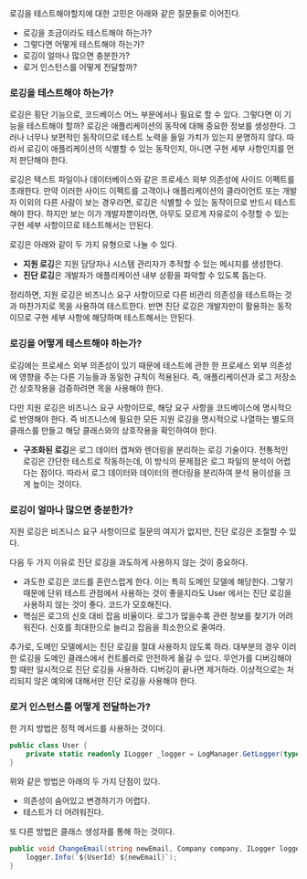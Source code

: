 로깅을 테스트해야할지에 대한 고민은 아래와 같은 질문들로 이어진다.
- 로깅을 조금이라도 테스트해야 하는가?
- 그렇다면 어떻게 테스트해야 하는가?
- 로깅이 얼마나 많으면 충분한가?
- 로거 인스턴스를 어떻게 전달할까?

### 로깅을 테스트해야 하는가?

로깅은 횡단 기능으로, 코드베이스 어느 부분에서나 필요로 할 수 있다. 그렇다면 이 기능을 테스트해야 할까?
로깅은 애플리케이션의 동작에 대해 중요한 정보를 생성한다. 그러나 너무나 보편적인 동작이므로 테스트 노력을 들일 가치가 있는지 분명하지 않다. 따라서 로깅이 애플리케이션의 식별할 수 있는 동작인지, 아니면 구현 세부 사항인지를 먼저 판단해야 한다.

로깅은 텍스트 파일이나 데이터베이스와 같은 프로세스 외부 의존성에 사이드 이펙트를 초래한다. 만약 이러한 사이드 이펙트를 고객이나 애플리케이션의 클라이언트 또는 개발자 이외의 다른 사람이 보는 경우라면, 로깅은 식별할 수 있는 동작이므로 반드시 테스트해야 한다. 하지만 보는 이가 개발자뿐이라면, 아무도 모르게 자유로이 수정할 수 있는 구현 세부 사항이므로 테스트해서는 안된다.

로깅은 아래와 같이 두 가지 유형으로 나눌 수 있다.
- **지원 로깅**은 지원 담당자나 시스템 관리자가 추적할 수 있는 메시지를 생성한다.
- **진단 로깅**은 개발자가 애플리케이션 내부 상황을 파악할 수 있도록 돕는다.

정리하면, 지원 로깅은 비즈니스 요구 사항이므로 다른 비관리 의존성을 테스트하는 것과 마찬가지로 목을 사용하여 테스트한다.
반면 진단 로깅은 개발자만이 활용하는 동작이므로 구현 세부 사항에 해당하며 테스트해서는 안된다.

### 로깅을 어떻게 테스트해야 하는가?

로깅에는 프로세스 외부 의존성이 있기 때문에 테스트에 관한 한 프로세스 외부 의존성에 영향을 주는 다른 기능들과 동일한 규칙이 적용된다. 즉, 애플리케이션과 로그 저장소 간 상호작용을 검증하려면 목을 사용해야 한다.

다만 지원 로깅은 비즈니스 요구 사항이므로, 해당 요구 사항을 코드베이스에 명시적으로 반영해야 한다. 즉 비즈니스에 필요한 모든 지원 로깅을 명시적으로 나열하는 별도의 클래스를 만들고 해당 클래스와의 상호작용을 확인하여야 한다.

- **구조화된 로깅**은 로그 데이터 캡쳐와 렌더링을 분리하는 로깅 기술이다. 전통적인 로깅은 간단한 테스트로 작동하는데, 이 방식의 문제점은 로그 파일의 분석이 어렵다는 점이다. 따라서 로그 데이터와 데이터의 렌더링을 분리하여 분석 용이성을 크게 높이는 것이다.

### 로깅이 얼마나 많으면 충분한가?

지원 로깅은 비즈니스 요구 사항이므로 질문의 여지가 없지만, 진단 로깅은 조절할 수 있다.

다음 두 가지 이유로 진단 로깅을 과도하게 사용하지 않는 것이 중요하다.
- 과도한 로깅은 코드를 혼란스럽게 한다. 이는 특히 도메인 모델에 해당한다. 그렇기 때문에 단위 테스트 관점에서 사용하는 것이 좋을지라도 User 에서는 진단 로깅을 사용하지 않는 것이 좋다. 코드가 모호해진다.
- 핵심은 로그의 신호 대비 잡음 비율이다. 로그가 많을수록 관련 정보를 찾기가 어려워진다. 신호를 최대한으로 늘리고 잡음을 최소한으로 줄여라.

추가로, 도메인 모델에서는 진단 로깅을 절대 사용하지 않도록 하라. 대부분의 경우 이러한 로깅을 도메인 클래스에서 컨트롤러로 안전하게 옮길 수 있다. 무언가를 디버깅해야 할 때만 일시적으로 진단 로깅을 사용하라. 디버깅이 끝나면 제거하라. 이상적으로는 처리되지 않은 예외에 대해서만 진단 로깅을 사용해야 한다.

### 로거 인스턴스를 어떻게 전달하는가?

한 가지 방법은 정적 메서드를 사용하는 것이다.

```C#
public class User {
	private static readonly ILogger _logger = LogManager.GetLogger(typeof(User));
}
```

위와 같은 방법은 아래의 두 가지 단점이 있다.
- 의존성이 숨어있고 변경하기가 어렵다.
- 테스트가 더 어려워진다.

또 다른 방법은 클래스 생성자를 통해 하는 것이다.

```C#
public void ChangeEmail(string newEmail, Company company, ILogger logger) {
	logger.Info(`${UserId} ${newEmail}`);
}
```